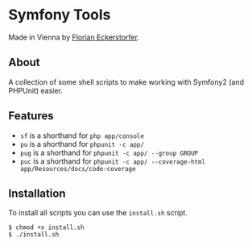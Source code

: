 Symfony Tools
=============

Made in Vienna by [Florian Eckerstorfer](http://florianeckerstorfer.com).

About
-----

A collection of some shell scripts to make working with Symfony2 (and PHPUnit) easier.

Features
--------

- `sf` is a shorthand for `php app/console`
- `pu` is a shorthand for `phpunit -c app/`
- `pug` is a shorthand for `phpunit -c app/ --group GROUP`
- `puc` is a shorthand for `phpunit -c app/ --coverage-html app/Resources/docs/code-coverage`

Installation
------------

To install all scripts you can use the `install.sh` script.

    $ chmod +x install.sh
    $ ./install.sh

